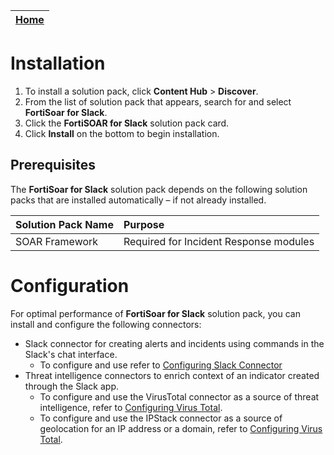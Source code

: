 | [Home](../README.md) |
|--------------------------------------------|

# Installation

1. To install a solution pack, click **Content Hub** > **Discover**.
2. From the list of solution pack that appears, search for and select **FortiSoar for Slack**.
3. Click the **FortiSOAR for Slack** solution pack card.
4. Click **Install** on the bottom to begin installation.

## Prerequisites

The **FortiSoar for Slack** solution pack depends on the following solution packs that are installed automatically &ndash; if not already installed.

| Solution Pack Name | Purpose                                |
|:-------------------|:---------------------------------------|
| SOAR Framework     | Required for Incident Response modules |

# Configuration

For optimal performance of **FortiSoar for Slack** solution pack, you can install and configure the following connectors:

- Slack connector for creating alerts and incidents using commands in the Slack's chat interface.
    - To configure and use refer to [Configuring Slack Connector](https://docs.fortinet.com/document/fortisoar/2.1.0/slack/199/slack-v2-1-0)
- Threat intelligence connectors to enrich context of an indicator created through the Slack app.
    - To configure and use the VirusTotal connector as a source of threat intelligence, refer to [Configuring Virus Total](https://docs.fortinet.com/document/fortisoar/3.0.2/virustotal/374/virustotal-v3-0-2#Configuration_parameters).
    - To configure and use the IPStack connector as a source of geolocation for an IP address or a domain, refer to [Configuring Virus Total](https://docs.fortinet.com/document/fortisoar/1.0.1/ipstack/368/ipstack-v1-0-1#Configuration_parameters).